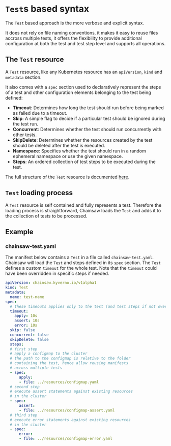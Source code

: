 # `Test`s based syntax

The `Test` based approach is the more verbose and explicit syntax.

It does not rely on file naming conventions, it makes it easy to reuse files accross multiple tests, it offers the flexibility to provide additional configuration at both the test and test step level and supports all operations.

## The `Test` resource

A `Test` resource, like any Kubernetes resource has an `apiVersion`, `kind` and `metadata` section.

It also comes with a `spec` section used to declaratively represent the steps of a test and other configuration elements belonging to the test being defined:

- **Timeout**: Determines how long the test should run before being marked as failed due to a timeout.
- **Skip**: A simple flag to decide if a particular test should be ignored during the test run.
- **Concurrent**: Determines whether the test should run concurrently with other tests.
- **SkipDelete**: Determines whether the resources created by the test should be deleted after the test is executed.
- **Namespace**: Specifies whether the test should run in a random ephemeral namespace or use the given namespace.
- **Steps**: An ordered collection of test steps to be executed during the test.

The full structure of the `Test` resource is documented [here](../apis/chainsaw.v1alpha1.md#chainsaw-kyverno-io-v1alpha1-Test).

## `Test` loading process

A `Test` resource is self contained and fully represents a test.
Therefore the loading process is straightforward, Chainsaw loads the `Test` and adds it to the collection of tests to be processed.

## Example

### chainsaw-test.yaml

The manifest below contains a `Test` in a file called `chainsaw-test.yaml`.
Chainsaw will load the `Test` and steps defined in its `spec` section.
The `Test` defines a custom `timeout` for the whole test.
Note that the `timeout` could have been overridden in specific steps if needed.

```yaml
apiVersion: chainsaw.kyverno.io/v1alpha1
kind: Test
metadata:
  name: test-name
spec:
  # these timeouts applies only to the test (and test steps if not overridden)
  timeout:
    apply: 10s
    assert: 10s
    error: 10s
  skip: false
  concurrent: false
  skipDelete: false
  steps:
  # first step
  # apply a configmap to the cluster
  # the path to the configmap is relative to the folder
  # containing the test, hence allow reusing manifests
  # across multiple tests
  - spec:
      apply:
      - file: ../resources/configmap.yaml
  # second step
  # execute assert statements against existing resources
  # in the cluster
  - spec:
      assert:
      - file: ../resources/configmap-assert.yaml
  # third step
  # execute error statements against existing resources
  # in the cluster
  - spec:
      error:
      - file: ../resources/configmap-error.yaml
```
